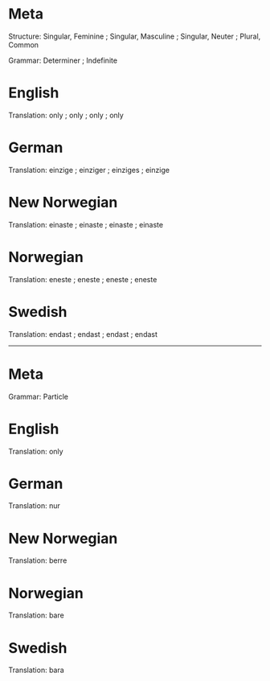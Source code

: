 Meta
====

Structure: Singular, Feminine ; Singular, Masculine ; Singular, Neuter ; Plural, Common

Grammar:   Determiner ; Indefinite



English
=======

Translation: only ; only ; only ; only



German
======

Translation: einzige ; einziger ; einziges ; einzige



New Norwegian
=============

Translation: einaste ; einaste ; einaste ; einaste



Norwegian
=========

Translation: eneste ; eneste ; eneste ; eneste



Swedish
=======

Translation: endast ; endast ; endast ; endast



-------------

Meta
====

Grammar:   Particle



English
=======

Translation: only



German
======

Translation: nur



New Norwegian
=============

Translation: berre



Norwegian
=========

Translation: bare



Swedish
=======

Translation: bara
